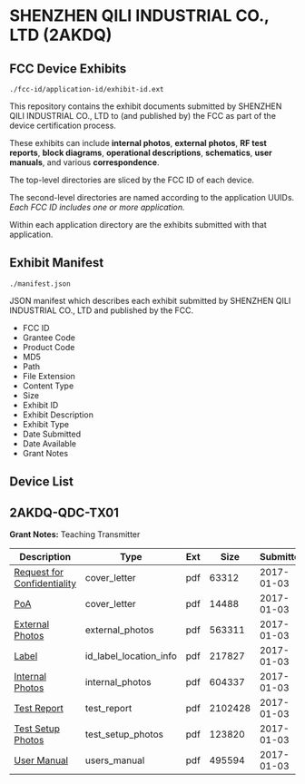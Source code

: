 # SHENZHEN QILI INDUSTRIAL CO., LTD (2AKDQ)
## FCC Device Exhibits

```
./fcc-id/application-id/exhibit-id.ext
```

This repository contains the exhibit documents submitted by SHENZHEN QILI INDUSTRIAL CO., LTD to (and published by) the FCC as part of the device certification process.

These exhibits can include **internal photos**, **external photos**, **RF test reports**, **block diagrams**, **operational descriptions**, **schematics**, **user manuals**, and various **correspondence**.

The top-level directories are sliced by the FCC ID of each device.

The second-level directories are named according to the application UUIDs. *Each FCC ID includes one or more application.*

Within each application directory are the exhibits submitted with that application. 

## Exhibit Manifest

```
./manifest.json
```

JSON manifest which describes each exhibit submitted by SHENZHEN QILI INDUSTRIAL CO., LTD and published by the FCC.

- FCC ID
- Grantee Code
- Product Code
- MD5
- Path
- File Extension
- Content Type
- Size
- Exhibit ID
- Exhibit Description
- Exhibit Type
- Date Submitted
- Date Available
- Grant Notes

## Device List
## 2AKDQ-QDC-TX01
**Grant Notes:** Teaching Transmitter

| Description | Type | Ext | Size | Submitted | Available |
| ----------- | ---- | --- | ---- | --------- | --------- |
| [Request for Confidentiality](2AKDQ-QDC-TX01/93deb3c2f438fe5ad0ed8a50e93140b5/3245269.pdf) | cover_letter | pdf | 63312 | 2017-01-03 | 2017-01-03 |
| [PoA](2AKDQ-QDC-TX01/93deb3c2f438fe5ad0ed8a50e93140b5/3245270.pdf) | cover_letter | pdf | 14488 | 2017-01-03 | 2017-01-03 |
| [External Photos](2AKDQ-QDC-TX01/93deb3c2f438fe5ad0ed8a50e93140b5/3245268.pdf) | external_photos | pdf | 563311 | 2017-01-03 | 2017-01-03 |
| [Label](2AKDQ-QDC-TX01/93deb3c2f438fe5ad0ed8a50e93140b5/3245272.pdf) | id_label_location_info | pdf | 217827 | 2017-01-03 | 2017-01-03 |
| [Internal Photos](2AKDQ-QDC-TX01/93deb3c2f438fe5ad0ed8a50e93140b5/3245271.pdf) | internal_photos | pdf | 604337 | 2017-01-03 | 2017-01-03 |
| [Test Report](2AKDQ-QDC-TX01/93deb3c2f438fe5ad0ed8a50e93140b5/3245267.pdf) | test_report | pdf | 2102428 | 2017-01-03 | 2017-01-03 |
| [Test Setup Photos](2AKDQ-QDC-TX01/93deb3c2f438fe5ad0ed8a50e93140b5/3245273.pdf) | test_setup_photos | pdf | 123820 | 2017-01-03 | 2017-01-03 |
| [User Manual](2AKDQ-QDC-TX01/93deb3c2f438fe5ad0ed8a50e93140b5/3245274.pdf) | users_manual | pdf | 495594 | 2017-01-03 | 2017-01-03 |
